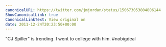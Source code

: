 ```yaml
---
canonicalURL: https://twitter.com/jmjordan/status/150673053804806144
ShowCanonicalLink: true
CanonicalLinkText: View original on
date: 2011-12-24T20:23:50+00:00
---
```

"CJ Spiller" is trending. I went to college with him. #nobigdeal
